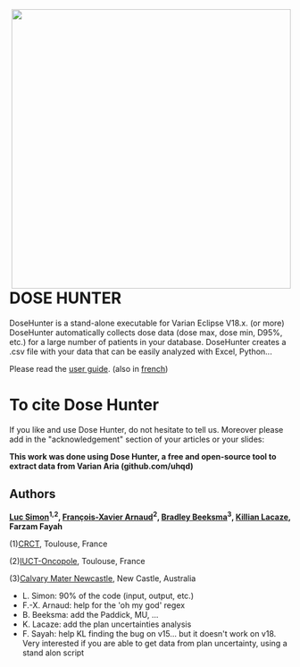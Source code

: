 
<img src="fisherMan4.png" width="500" align="right">


# DOSE HUNTER


DoseHunter is a stand-alone executable for Varian Eclipse V18.x. (or more) DoseHunter automatically collects dose data (dose max, dose min, D95\%, etc.) for a large number of patients in your database. DoseHunter creates a .csv file with your data that can be easily analyzed with Excel, Python...

 Please read the [user guide](https://github.com/uhqd/DoseHunter/blob/master/myDoseHunter/Dose%20Hunter%20-%20USERGUIDE.pdf). (also in [french](https://github.com/uhqd/DoseHunter/blob/master/myDoseHunter/Dose_Hunter_User_Guide__french_.pdf))

# To cite Dose Hunter
If you like and use Dose Hunter, do not hesitate to tell us. Moreover please add in the "acknowledgement" section of your articles or your slides:

**This work was done using Dose Hunter, a free and open-source tool to extract data from Varian Aria (github.com/uhqd)**


## Authors

**[Luc Simon](https://github.com/uhqd/)<sup>1,2</sup>, [François-Xavier Arnaud](https://github.com/fxarnaud/)<sup>2</sup>, [Bradley Beeksma](https://github.com/BradBeeksma)<sup>3</sup>, [Killian Lacaze](https://github.com/lacazek), Farzam Fayah**

(1)[CRCT](https://www.crct-inserm.fr/), Toulouse, France

(2)[IUCT-Oncopole](https://www.iuct-oncopole.fr/), Toulouse, France

(3)[Calvary Mater Newcastle](https://www.calvarycare.org.au/public-hospital-mater-newcastle/), New Castle, Australia


- L. Simon: 90% of the code (input, output, etc.)
- F.-X. Arnaud: help for the 'oh my god' regex 
- B. Beeksma: add the Paddick, MU, ... 
- K. Lacaze: add the plan uncertainties analysis
- F. Sayah: help KL finding the bug on v15... but it doesn't work on v18. Very interested if you are able to get data from plan uncertainty, using a stand alon script



